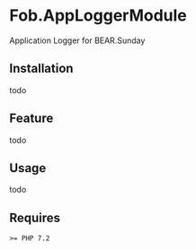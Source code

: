 # Fob.AppLoggerModule

Application Logger for BEAR.Sunday

## Installation

todo

## Feature

todo

## Usage

todo

## Requires

`>= PHP 7.2`
